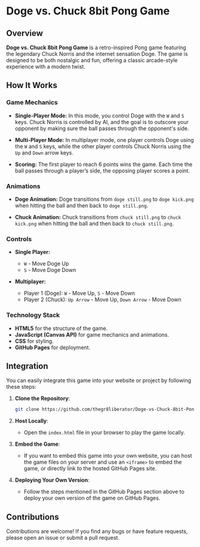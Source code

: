 # Doge vs. Chuck 8bit Pong Game


## Overview

**Doge vs. Chuck 8bit Pong Game** is a retro-inspired Pong game featuring the legendary Chuck Norris and the internet sensation Doge. The game is designed to be both nostalgic and fun, offering a classic arcade-style experience with a modern twist.

## How It Works

### Game Mechanics

- **Single-Player Mode:** In this mode, you control Doge with the `W` and `S` keys. Chuck Norris is controlled by AI, and the goal is to outscore your opponent by making sure the ball passes through the opponent's side.
  
- **Multi-Player Mode:** In multiplayer mode, one player controls Doge using the `W` and `S` keys, while the other player controls Chuck Norris using the `Up` and `Down` arrow keys.

- **Scoring:** The first player to reach 6 points wins the game. Each time the ball passes through a player’s side, the opposing player scores a point.

### Animations

- **Doge Animation:** Doge transitions from `doge still.png` to `doge kick.png` when hitting the ball and then back to `doge still.png`.
  
- **Chuck Animation:** Chuck transitions from `chuck still.png` to `chuck kick.png` when hitting the ball and then back to `chuck still.png`.

### Controls

- **Single Player:**
  - `W` - Move Doge Up
  - `S` - Move Doge Down
  
- **Multiplayer:**
  - Player 1 (Doge): `W` - Move Up, `S` - Move Down
  - Player 2 (Chuck): `Up Arrow` - Move Up, `Down Arrow` - Move Down

### Technology Stack

- **HTML5** for the structure of the game.
- **JavaScript (Canvas API)** for game mechanics and animations.
- **CSS** for styling.
- **GitHub Pages** for deployment.

## Integration

You can easily integrate this game into your website or project by following these steps:

1. **Clone the Repository**:
   ```bash
   git clone https://github.com/thegr8liberator/Doge-vs-Chuck-8bit-Pong-Game.git
   ```

2. **Host Locally**:
   - Open the `index.html` file in your browser to play the game locally.

3. **Embed the Game**:
   - If you want to embed this game into your own website, you can host the game files on your server and use an `<iframe>` to embed the game, or directly link to the hosted GitHub Pages site.

4. **Deploying Your Own Version**:
   - Follow the steps mentioned in the GitHub Pages section above to deploy your own version of the game on GitHub Pages.

## Contributions

Contributions are welcome! If you find any bugs or have feature requests, please open an issue or submit a pull request.
